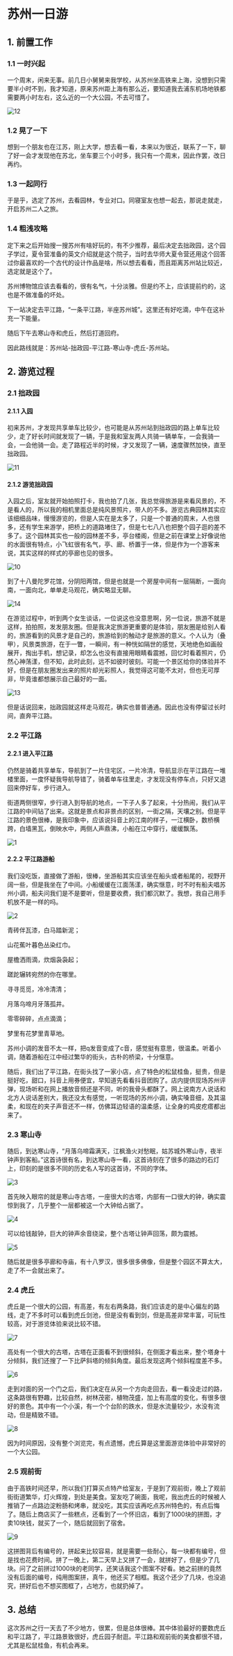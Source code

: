 # 苏州一日游

## 1. 前置工作

### 1.1 一时兴起

一个周末，闲来无事。前几日小舅舅来我学校，从苏州坐高铁来上海，没想到只需要半小时不到，我才知道，原来苏州距上海有那么近，要知道我去浦东机场地铁都需要两小时左右，这么近的一个大公园，不去可惜了。

![12](picture/su_station/12.jpg)

### 1.2 晃了一下

想到一个朋友也在江苏，刚上大学，想去看一看，本来以为很近，联系了一下，聊了好一会才发现他在苏北，坐车要三个小时多，我只有一个周末，因此作罢，改日再约。

### 1.3 一起同行

于是乎，选定了苏州，去看园林，专业对口。同寝室友也想一起去，那说走就走，开启苏州二人之旅。

### 1.4 粗浅攻略

定下来之后开始搜一搜苏州有啥好玩的，有不少推荐，最后决定去拙政园，这个园子学过，夏令营准备的英文介绍就是这个院子，当时去华师大夏令营还用这个回答过你最喜欢的一个古代的设计作品是啥，所以想去看看，而且距离苏州站比较近，选定就是这个了。

苏州博物馆应该去看看的，很有名气，十分淡雅。但是约不上，应该提前约的，这也是不做准备的坏处。

下一站决定去平江路，“一条平江路，半座苏州城”。这里还有好吃滴，中午在这补充一下能量。

随后下午去寒山寺和虎丘，然后打道回府。

因此路线就是：苏州站-拙政园-平江路-寒山寺-虎丘-苏州站。

## 2. 游览过程

### 2.1 拙政园

#### 2.1.1 入园

初来苏州，才发现共享单车比较少，也可能是从苏州站到拙政园的路上单车比较少，走了好长时间就发现了一辆，于是我和室友两人共骑一辆单车，一会我骑一会，一会他骑一会。走了路程近半的时候，才又发现了一辆，速度骤然加快，直至拙政园。

![11](picture/su_station/11.jpg)

#### 2.1.2 游览拙政园

入园之后，室友就开始拍照打卡，我也拍了几张，我总觉得旅游是来看风景的，不是看人的，所以我的相机里面总是纯风景照片，带人的不多。游览古典园林其实应该细细品味，慢慢游览的，但是人实在是太多了，只是一个普通的周末，人也很多，还有学生来游学，把桥上的道路堵住了，但是七七八八也把整个园子逛的差不多了。这个园林其实也一般的园林差不多，亭台楼阁，但是之前在课堂上好像说他的水面很有特点，小飞虹很有名气，亭、廊、桥置于一体，但是作为一个游客来说，其实这样的样式的亭廊也见的很多。

![10](picture/su_station/10.jpg)

到了十八曼陀罗花馆，分阴阳两馆，但是也就是一个房屋中间有一层隔断，一面向南，一面向北，单单走马观花，确实略显无聊。

![14](picture/su_station/14.jpg)

在游览过程中，听到两个女生谈话，一位说这也没意思啊，另一位说，旅游不就是这样，拍拍照，发发朋友圈。但是我决定旅游更重要的是体验，朋友圈是给别人看的，旅游看到的风景才是自己的，旅游给到的触动才是旅游的意义。个人认为（叠甲），风景类旅游，在于一瞥，一瞬间，有一种恍如隔世的感觉，天地绝色如画般展开，掏出手机，想记录，却怎么也没有直接用眼睛看震撼，回忆时看着照片，仍然心神荡漾，但不知，此时此刻，远不如彼时彼刻。可能一个景区给你的体验并不好，但是在朋友圈发出来的照片却光彩照人，我觉得这可能不太对，但也无可厚非，毕竟谁都想展示自己最好的一面。

![13](picture/su_station/13.jpg)

但是话说回来，拙政园就这样走马观花，确实也普普通通。因此也没有停留过长时间，直奔平江路。

### 2.2 平江路

#### 2.2.1 进入平江路

仍然是骑着共享单车，导航到了一片住宅区，一片冷清，导航显示在平江路在一堆楼里面，一度怀疑我导航导错了，骑着单车往里走，才发现没有停车点，只好又退回来停好车，步行进入。

街道两侧很窄，步行进入到导航的地点，一下子人多了起来，十分热闹，我们从平江路的中间钻了出来。这就是景点和非景点的区别，一街之隔，天壤之别。但是平江路的景色很棒，是我印象中，应该说抖音上的江南的样子，一江横卧，数桥横跨，白墙黑瓦，倒映水中，两侧人声鼎沸，小船在江中穿行，缓缓飘荡。

![1](picture/su_station/1.jpg)

#### 2.2.2 平江路游船

我们没吃饭，直接做了游船，很棒，坐游船其实应该坐在船头或者船尾的，视野开阔一些，但是我坐在了中间。小船缓缓在江面荡漾，确实惬意，时不时有船夫唱苏州小调，船夫问我们是不是要听，但是要收费，我们都沉默了。我想，我自己用手机放不是一样的吗。

![2](picture/su_station/2.jpg)

青砖伴瓦漆，白马踏新泥；

山花蕉叶暮色丛染红巾。

屋檐洒雨滴，炊烟袅袅起；

蹉跎辗转宛然的你在哪里。

寻寻觅觅，冷冷清清；

月落乌啼月牙落孤井。

零零碎碎，点点滴滴；

梦里有花梦里青草地。

苏州小调的发音不太一样，把q发音变成了c音，感觉挺有意思，很温柔。听着小调，随着游船在江中经过繁华的街头，古朴的桥梁，十分惬意。

随后，我们出了平江路，在街头找了一家小店，点了特色的松鼠桂鱼，挺贵，但是挺好吃，甜口，抖音上用券便宜，早知道先看看抖音团购了。店内提供现场苏州评弹，现场听和在网上播放音频还是不同，听的我骨头都酥了。网上说南方人说话和北方人说话差别大，我还没太有感觉，一听现场的苏州小调，确实嗓音细，及其温柔，和现在的夹子声音还不一样，仿佛耳边轻语的温柔感，让全身的鸡皮疙瘩都出来了。

### 2.3 寒山寺

随后，到达寒山寺，“月落乌啼霜满天，江枫渔火对愁眠，姑苏城外寒山寺，夜半钟声到客船。”这首诗很有名，到达寒山寺一看，这首诗刻在了很多的路边的石灯上，印刻的是很多不同的历史名人写的这首诗，不同的字体。

![3](picture/su_station/3.jpg)

首先映入眼帘的就是寒山寺古塔，一座很大的古塔，内部有一口很大的钟，确实震惊到我了，几乎整个一层都被这一个大钟给占据了。

![4](picture/su_station/4.jpg)

可以给钱敲钟，巨大的钟声余音绕梁，整个古塔让钟声回荡，颇为震撼。

![5](picture/su_station/5.jpg)

随后就是很多亭廊和寺庙，有十八罗汉，很多很多佛像，但是整个园区不算太大，走了不一会就出来了。

### 2.4 虎丘

虎丘是一个很大的公园，有高差，有左右两条路，我们应该走的是中心偏左的路线，走了不多时可以看到虎丘剑池，但是没有看到剑，但是高差非常丰富，可玩性较高，对于游览体验来说比较不错。

![7](picture/su_station/7.jpg)

高处有一个很大的古塔，古塔在正面看不到很倾斜，在侧面才看出来，整个塔身十分倾斜，我们还搜了一下比萨斜塔的倾斜角度。最后发现这两个倾斜程度差不多。

![6](picture/su_station/6.jpg)

走到对面的另一个门之后，我们决定在从另一个方向走回去，看一看没走过的路，这条路很有野趣，比较自然，树林茂密，植物茂盛，加上有高度的变化，有很多很好的景色。其中有一个小溪，有一个个台阶的跌水，但是水流量较少，水没有流动，但是精致不错。

![8](picture/su_station/8.jpg)

因为时间原因，没有整个浏览完，有点遗憾，虎丘算是这里面游览体验中非常好的一个大公园。

### 2.5 观前街

由于高铁时间还早，所以我们打算买点特产给室友，于是到了观前街，晚上了观前街街道繁华，灯火辉煌，到处是美食。室友吃了碗面，我呢，我出虎丘的时候被人推销了一点路边淀粉肠和烤串，就没吃，其实应该再吃点苏州特色的，有点后悔了。随后上商店买了一些糕点，还看到了一个怀旧店，看到了1000块的拼图，才卖10块钱，就买了一个，随后就回到了宿舍。

![9](picture/su_station/9.jpg)

这拼图背后有编号的，拼起来比较容易，就是需要一些耐心，每一块都有编号，但是找也花费时间。拼了一晚上，第二天早上又拼了一会，就拼好了，但是少了几块。问了之前拼过1000块的老同学，还笑话我这个图案不好看。她之前拼的竟然没有后面的编号，纯用图案拼，真牛，他还买了相框。我这个还少了几块，也没追究，拼好后也不想买图框了，占地方，也就扔掉了。

## 3. 总结

这次苏州之行一天去了不少地方，很累，但是总体很棒。其中体验最好的要数虎丘和平江路了，平江路景致很好，虎丘园子耐逛。平江路和观前街的美食都很不错，尤其是松鼠桂鱼，有机会再来。

















